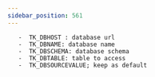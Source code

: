 ```yaml
---
sidebar_position: 561
---
```


       -  TK_DBHOST : database url
       -  TK_DBNAME: database name
       -  TK_DBSCHEMA: database schema
       -  TK_DBTABLE: table to access
       -  TK_DBSOURCEVALUE; keep as default
